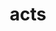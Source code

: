 ---
title: "acts"
layout: cache
categories: [package, develop]
meta: {"versions": ["38.2.0", "39.0.0"], "compilers": ["gcc@=11.4.0"], "oss": ["ubuntu22.04"], "platforms": ["linux"], "targets": ["x86_64_v3"], "stacks": ["hep", "root"], "num_specs": 19, "num_specs_by_stack": {"hep": 18, "root": 19}}
spec_details: [{"hash": "3erqsfbsoveycqvg4yzjho3k4m7bhsr4", "compiler": "gcc@=11.4.0", "versions": ["38.2.0"], "os": "ubuntu22.04", "platform": "linux", "target": "x86_64_v3", "variants": ["~alignment", "+analysis", "~benchmarks", "build_system=cmake", "build_type=Release", "~cuda", "cxxstd=20", "+dd4hep", "+edm4hep", "+examples", "+fatras", "~fatras_geant4", "+geant4", "generator=make", "~geomodel", "+hepmc3", "~integration_tests", "~ipo", "+json", "~legacy", "log_failure_threshold=MAX", "~odd", "~onnx", "+podio", "~profilecpu", "~profilemem", "+pythia8", "+python", "scalar=double", "~svg", "+tgeo", "~traccc", "~unit_tests"], "stacks": ["hep", "root"], "size": "-", "tarball": "https://binaries.spack.io/develop/build_cache/linux-ubuntu22.04-x86_64_v3/gcc-11.4.0/acts-38.2.0/linux-ubuntu22.04-x86_64_v3-gcc-11.4.0-acts-38.2.0-3erqsfbsoveycqvg4yzjho3k4m7bhsr4.spack"}, {"hash": "6wutfgu57tbig3vryd2baffxyqjvancl", "compiler": "gcc@=11.4.0", "versions": ["38.2.0"], "os": "ubuntu22.04", "platform": "linux", "target": "x86_64_v3", "variants": ["~alignment", "+analysis", "~benchmarks", "build_system=cmake", "build_type=Release", "~cuda", "cxxstd=20", "+dd4hep", "+edm4hep", "+examples", "+fatras", "~fatras_geant4", "+geant4", "generator=make", "~geomodel", "+hepmc3", "~integration_tests", "~ipo", "+json", "~legacy", "log_failure_threshold=MAX", "~odd", "~onnx", "+podio", "~profilecpu", "~profilemem", "+pythia8", "+python", "scalar=double", "~svg", "+tgeo", "~traccc", "~unit_tests"], "stacks": ["hep", "root"], "size": "-", "tarball": "https://binaries.spack.io/develop/build_cache/linux-ubuntu22.04-x86_64_v3/gcc-11.4.0/acts-38.2.0/linux-ubuntu22.04-x86_64_v3-gcc-11.4.0-acts-38.2.0-6wutfgu57tbig3vryd2baffxyqjvancl.spack"}, {"hash": "6y6b2f7jyv546heosvoabtcituv5ox5y", "compiler": "gcc@=11.4.0", "versions": ["38.2.0"], "os": "ubuntu22.04", "platform": "linux", "target": "x86_64_v3", "variants": ["~alignment", "+analysis", "~benchmarks", "build_system=cmake", "build_type=Release", "~cuda", "cxxstd=20", "+dd4hep", "+edm4hep", "+examples", "+fatras", "~fatras_geant4", "+geant4", "generator=make", "~geomodel", "+hepmc3", "~integration_tests", "~ipo", "+json", "~legacy", "log_failure_threshold=MAX", "~odd", "~onnx", "+podio", "~profilecpu", "~profilemem", "+pythia8", "+python", "scalar=double", "~svg", "+tgeo", "~traccc", "~unit_tests"], "stacks": ["hep", "root"], "size": "-", "tarball": "https://binaries.spack.io/develop/build_cache/linux-ubuntu22.04-x86_64_v3/gcc-11.4.0/acts-38.2.0/linux-ubuntu22.04-x86_64_v3-gcc-11.4.0-acts-38.2.0-6y6b2f7jyv546heosvoabtcituv5ox5y.spack"}, {"hash": "7zr4xxmmbz5i6eyheuiv67xkuof5xc6f", "compiler": "gcc@=11.4.0", "versions": ["38.2.0"], "os": "ubuntu22.04", "platform": "linux", "target": "x86_64_v3", "variants": ["~alignment", "+analysis", "~benchmarks", "build_system=cmake", "build_type=Release", "~cuda", "cxxstd=20", "+dd4hep", "+edm4hep", "+examples", "+fatras", "~fatras_geant4", "+geant4", "generator=make", "~geomodel", "+hepmc3", "~integration_tests", "~ipo", "+json", "~legacy", "log_failure_threshold=MAX", "~odd", "~onnx", "+podio", "~profilecpu", "~profilemem", "+pythia8", "+python", "scalar=double", "~svg", "+tgeo", "~traccc", "~unit_tests"], "stacks": ["hep", "root"], "size": "-", "tarball": "https://binaries.spack.io/develop/build_cache/linux-ubuntu22.04-x86_64_v3/gcc-11.4.0/acts-38.2.0/linux-ubuntu22.04-x86_64_v3-gcc-11.4.0-acts-38.2.0-7zr4xxmmbz5i6eyheuiv67xkuof5xc6f.spack"}, {"hash": "gfgpydcpjaladd3tduusfomryinmhbnc", "compiler": "gcc@=11.4.0", "versions": ["38.2.0"], "os": "ubuntu22.04", "platform": "linux", "target": "x86_64_v3", "variants": ["~alignment", "+analysis", "~benchmarks", "build_system=cmake", "build_type=Release", "~cuda", "cxxstd=20", "+dd4hep", "+edm4hep", "+examples", "+fatras", "~fatras_geant4", "+geant4", "generator=make", "~geomodel", "+hepmc3", "~integration_tests", "~ipo", "+json", "~legacy", "log_failure_threshold=MAX", "~odd", "~onnx", "+podio", "~profilecpu", "~profilemem", "+pythia8", "+python", "scalar=double", "~svg", "+tgeo", "~traccc", "~unit_tests"], "stacks": ["hep", "root"], "size": "-", "tarball": "https://binaries.spack.io/develop/build_cache/linux-ubuntu22.04-x86_64_v3/gcc-11.4.0/acts-38.2.0/linux-ubuntu22.04-x86_64_v3-gcc-11.4.0-acts-38.2.0-gfgpydcpjaladd3tduusfomryinmhbnc.spack"}, {"hash": "kbotbbuwtaki7xkvgpjomwg2r4atal5o", "compiler": "gcc@=11.4.0", "versions": ["38.2.0"], "os": "ubuntu22.04", "platform": "linux", "target": "x86_64_v3", "variants": ["~alignment", "+analysis", "~benchmarks", "build_system=cmake", "build_type=Release", "~cuda", "cxxstd=20", "+dd4hep", "+edm4hep", "+examples", "+fatras", "~fatras_geant4", "+geant4", "generator=make", "~geomodel", "+hepmc3", "~integration_tests", "~ipo", "+json", "~legacy", "log_failure_threshold=MAX", "~odd", "~onnx", "+podio", "~profilecpu", "~profilemem", "+pythia8", "+python", "scalar=double", "~svg", "+tgeo", "~traccc", "~unit_tests"], "stacks": ["hep", "root"], "size": "-", "tarball": "https://binaries.spack.io/develop/build_cache/linux-ubuntu22.04-x86_64_v3/gcc-11.4.0/acts-38.2.0/linux-ubuntu22.04-x86_64_v3-gcc-11.4.0-acts-38.2.0-kbotbbuwtaki7xkvgpjomwg2r4atal5o.spack"}, {"hash": "kdr3jowrpvtqigwdydiy4meum37mdc4j", "compiler": "gcc@=11.4.0", "versions": ["38.2.0"], "os": "ubuntu22.04", "platform": "linux", "target": "x86_64_v3", "variants": ["~alignment", "+analysis", "~benchmarks", "build_system=cmake", "build_type=Release", "~cuda", "cxxstd=20", "+dd4hep", "+edm4hep", "+examples", "+fatras", "~fatras_geant4", "+geant4", "generator=make", "~geomodel", "+hepmc3", "~integration_tests", "~ipo", "+json", "~legacy", "log_failure_threshold=MAX", "~odd", "~onnx", "+podio", "~profilecpu", "~profilemem", "+pythia8", "+python", "scalar=double", "~svg", "+tgeo", "~traccc", "~unit_tests"], "stacks": ["hep", "root"], "size": "-", "tarball": "https://binaries.spack.io/develop/build_cache/linux-ubuntu22.04-x86_64_v3/gcc-11.4.0/acts-38.2.0/linux-ubuntu22.04-x86_64_v3-gcc-11.4.0-acts-38.2.0-kdr3jowrpvtqigwdydiy4meum37mdc4j.spack"}, {"hash": "mib4ezyvuzsjxjmuosffr6ek7az6pjxj", "compiler": "gcc@=11.4.0", "versions": ["38.2.0"], "os": "ubuntu22.04", "platform": "linux", "target": "x86_64_v3", "variants": ["~alignment", "+analysis", "~benchmarks", "build_system=cmake", "build_type=Release", "~cuda", "cxxstd=20", "+dd4hep", "+edm4hep", "+examples", "+fatras", "~fatras_geant4", "+geant4", "generator=make", "~geomodel", "+hepmc3", "~integration_tests", "~ipo", "+json", "~legacy", "log_failure_threshold=MAX", "~odd", "~onnx", "+podio", "~profilecpu", "~profilemem", "+pythia8", "+python", "scalar=double", "~svg", "+tgeo", "~traccc", "~unit_tests"], "stacks": ["hep", "root"], "size": "-", "tarball": "https://binaries.spack.io/develop/build_cache/linux-ubuntu22.04-x86_64_v3/gcc-11.4.0/acts-38.2.0/linux-ubuntu22.04-x86_64_v3-gcc-11.4.0-acts-38.2.0-mib4ezyvuzsjxjmuosffr6ek7az6pjxj.spack"}, {"hash": "q6uq6nfmhfp4yxiiamogv4brqwe2gv3o", "compiler": "gcc@=11.4.0", "versions": ["38.2.0"], "os": "ubuntu22.04", "platform": "linux", "target": "x86_64_v3", "variants": ["~alignment", "+analysis", "~benchmarks", "build_system=cmake", "build_type=Release", "~cuda", "cxxstd=20", "+dd4hep", "+edm4hep", "+examples", "+fatras", "~fatras_geant4", "+geant4", "generator=make", "~geomodel", "+hepmc3", "~integration_tests", "~ipo", "+json", "~legacy", "log_failure_threshold=MAX", "~odd", "~onnx", "+podio", "~profilecpu", "~profilemem", "+pythia8", "+python", "scalar=double", "~svg", "+tgeo", "~traccc", "~unit_tests"], "stacks": ["hep", "root"], "size": "-", "tarball": "https://binaries.spack.io/develop/build_cache/linux-ubuntu22.04-x86_64_v3/gcc-11.4.0/acts-38.2.0/linux-ubuntu22.04-x86_64_v3-gcc-11.4.0-acts-38.2.0-q6uq6nfmhfp4yxiiamogv4brqwe2gv3o.spack"}, {"hash": "upcjrtllgbhpqiepbcfg4avn2lviuqpx", "compiler": "gcc@=11.4.0", "versions": ["38.2.0"], "os": "ubuntu22.04", "platform": "linux", "target": "x86_64_v3", "variants": ["~alignment", "+analysis", "~benchmarks", "build_system=cmake", "build_type=Release", "~cuda", "cxxstd=20", "+dd4hep", "+edm4hep", "+examples", "+fatras", "~fatras_geant4", "+geant4", "generator=make", "~geomodel", "+hepmc3", "~integration_tests", "~ipo", "+json", "~legacy", "log_failure_threshold=MAX", "~odd", "~onnx", "+podio", "~profilecpu", "~profilemem", "+pythia8", "+python", "scalar=double", "~svg", "+tgeo", "~traccc", "~unit_tests"], "stacks": ["hep", "root"], "size": "-", "tarball": "https://binaries.spack.io/develop/build_cache/linux-ubuntu22.04-x86_64_v3/gcc-11.4.0/acts-38.2.0/linux-ubuntu22.04-x86_64_v3-gcc-11.4.0-acts-38.2.0-upcjrtllgbhpqiepbcfg4avn2lviuqpx.spack"}, {"hash": "uynfm2syjvkloznrxjkiausf5eryefwv", "compiler": "gcc@=11.4.0", "versions": ["38.2.0"], "os": "ubuntu22.04", "platform": "linux", "target": "x86_64_v3", "variants": ["~alignment", "+analysis", "~benchmarks", "build_system=cmake", "build_type=Release", "~cuda", "cxxstd=20", "+dd4hep", "+edm4hep", "+examples", "+fatras", "~fatras_geant4", "+geant4", "generator=make", "~geomodel", "+hepmc3", "~integration_tests", "~ipo", "+json", "~legacy", "log_failure_threshold=MAX", "~odd", "~onnx", "+podio", "~profilecpu", "~profilemem", "+pythia8", "+python", "scalar=double", "~svg", "+tgeo", "~traccc", "~unit_tests"], "stacks": ["hep", "root"], "size": "-", "tarball": "https://binaries.spack.io/develop/build_cache/linux-ubuntu22.04-x86_64_v3/gcc-11.4.0/acts-38.2.0/linux-ubuntu22.04-x86_64_v3-gcc-11.4.0-acts-38.2.0-uynfm2syjvkloznrxjkiausf5eryefwv.spack"}, {"hash": "xryxsysibtehuaf7bby4ljaq4coweujs", "compiler": "gcc@=11.4.0", "versions": ["38.2.0"], "os": "ubuntu22.04", "platform": "linux", "target": "x86_64_v3", "variants": ["~alignment", "+analysis", "~benchmarks", "build_system=cmake", "build_type=Release", "~cuda", "cxxstd=20", "+dd4hep", "+edm4hep", "+examples", "+fatras", "~fatras_geant4", "+geant4", "generator=make", "~geomodel", "+hepmc3", "~integration_tests", "~ipo", "+json", "~legacy", "log_failure_threshold=MAX", "~odd", "~onnx", "+podio", "~profilecpu", "~profilemem", "+pythia8", "+python", "scalar=double", "~svg", "+tgeo", "~traccc", "~unit_tests"], "stacks": ["hep", "root"], "size": "-", "tarball": "https://binaries.spack.io/develop/build_cache/linux-ubuntu22.04-x86_64_v3/gcc-11.4.0/acts-38.2.0/linux-ubuntu22.04-x86_64_v3-gcc-11.4.0-acts-38.2.0-xryxsysibtehuaf7bby4ljaq4coweujs.spack"}, {"hash": "5cen7eydvvcoz4os7nkgdnolwgf6fsue", "compiler": "gcc@=11.4.0", "versions": ["39.0.0"], "os": "ubuntu22.04", "platform": "linux", "target": "x86_64_v3", "variants": ["~alignment", "+analysis", "~benchmarks", "build_system=cmake", "build_type=Release", "~cuda", "cxxstd=20", "+dd4hep", "+edm4hep", "+examples", "+fatras", "~fatras_geant4", "+geant4", "generator=make", "~geomodel", "+hepmc3", "~integration_tests", "~ipo", "+json", "~legacy", "log_failure_threshold=MAX", "~odd", "~onnx", "+podio", "~profilecpu", "~profilemem", "+pythia8", "+python", "scalar=double", "~svg", "+tgeo", "~traccc", "~unit_tests"], "stacks": ["hep", "root"], "size": "-", "tarball": "https://binaries.spack.io/develop/build_cache/linux-ubuntu22.04-x86_64_v3/gcc-11.4.0/acts-39.0.0/linux-ubuntu22.04-x86_64_v3-gcc-11.4.0-acts-39.0.0-5cen7eydvvcoz4os7nkgdnolwgf6fsue.spack"}, {"hash": "5y64lju5ekjed3lgaawrsupst7za3bz2", "compiler": "gcc@=11.4.0", "versions": ["39.0.0"], "os": "ubuntu22.04", "platform": "linux", "target": "x86_64_v3", "variants": ["~alignment", "+analysis", "~benchmarks", "build_system=cmake", "build_type=Release", "~cuda", "cxxstd=20", "+dd4hep", "+edm4hep", "+examples", "+fatras", "~fatras_geant4", "+geant4", "generator=make", "~geomodel", "+hepmc3", "~integration_tests", "~ipo", "+json", "~legacy", "log_failure_threshold=MAX", "~odd", "~onnx", "+podio", "~profilecpu", "~profilemem", "+pythia8", "+python", "scalar=double", "~svg", "+tgeo", "~traccc", "~unit_tests"], "stacks": ["hep", "root"], "size": "-", "tarball": "https://binaries.spack.io/develop/build_cache/linux-ubuntu22.04-x86_64_v3/gcc-11.4.0/acts-39.0.0/linux-ubuntu22.04-x86_64_v3-gcc-11.4.0-acts-39.0.0-5y64lju5ekjed3lgaawrsupst7za3bz2.spack"}, {"hash": "bhgqwjajx7relwlzwb7jcel7t2n24nqk", "compiler": "gcc@=11.4.0", "versions": ["39.0.0"], "os": "ubuntu22.04", "platform": "linux", "target": "x86_64_v3", "variants": ["~alignment", "+analysis", "~benchmarks", "build_system=cmake", "build_type=Release", "~cuda", "cxxstd=20", "+dd4hep", "+edm4hep", "+examples", "+fatras", "~fatras_geant4", "+geant4", "generator=make", "~geomodel", "+hepmc3", "~integration_tests", "~ipo", "+json", "~legacy", "log_failure_threshold=MAX", "~odd", "~onnx", "+podio", "~profilecpu", "~profilemem", "+pythia8", "+python", "scalar=double", "~svg", "+tgeo", "~traccc", "~unit_tests"], "stacks": ["root"], "size": "-", "tarball": "https://binaries.spack.io/develop/build_cache/linux-ubuntu22.04-x86_64_v3/gcc-11.4.0/acts-39.0.0/linux-ubuntu22.04-x86_64_v3-gcc-11.4.0-acts-39.0.0-bhgqwjajx7relwlzwb7jcel7t2n24nqk.spack"}, {"hash": "jjfyd4vudw5ukg5j4ui5hvyg6fhhwoix", "compiler": "gcc@=11.4.0", "versions": ["39.0.0"], "os": "ubuntu22.04", "platform": "linux", "target": "x86_64_v3", "variants": ["~alignment", "+analysis", "~benchmarks", "build_system=cmake", "build_type=Release", "~cuda", "cxxstd=20", "+dd4hep", "+edm4hep", "+examples", "+fatras", "~fatras_geant4", "+geant4", "generator=make", "~geomodel", "+hepmc3", "~integration_tests", "~ipo", "+json", "~legacy", "log_failure_threshold=MAX", "~odd", "~onnx", "+podio", "~profilecpu", "~profilemem", "+pythia8", "+python", "scalar=double", "~svg", "+tgeo", "~traccc", "~unit_tests"], "stacks": ["hep", "root"], "size": "-", "tarball": "https://binaries.spack.io/develop/build_cache/linux-ubuntu22.04-x86_64_v3/gcc-11.4.0/acts-39.0.0/linux-ubuntu22.04-x86_64_v3-gcc-11.4.0-acts-39.0.0-jjfyd4vudw5ukg5j4ui5hvyg6fhhwoix.spack"}, {"hash": "lyvxya7d7gep7akpbax5ahkc7jtsuxrt", "compiler": "gcc@=11.4.0", "versions": ["39.0.0"], "os": "ubuntu22.04", "platform": "linux", "target": "x86_64_v3", "variants": ["~alignment", "+analysis", "~benchmarks", "build_system=cmake", "build_type=Release", "~cuda", "cxxstd=20", "+dd4hep", "+edm4hep", "+examples", "+fatras", "~fatras_geant4", "+geant4", "generator=make", "~geomodel", "+hepmc3", "~integration_tests", "~ipo", "+json", "~legacy", "log_failure_threshold=MAX", "~odd", "~onnx", "+podio", "~profilecpu", "~profilemem", "+pythia8", "+python", "scalar=double", "~svg", "+tgeo", "~traccc", "~unit_tests"], "stacks": ["hep", "root"], "size": "-", "tarball": "https://binaries.spack.io/develop/build_cache/linux-ubuntu22.04-x86_64_v3/gcc-11.4.0/acts-39.0.0/linux-ubuntu22.04-x86_64_v3-gcc-11.4.0-acts-39.0.0-lyvxya7d7gep7akpbax5ahkc7jtsuxrt.spack"}, {"hash": "tmubobxwo2ybzkxrh7wewd75fycmxpj4", "compiler": "gcc@=11.4.0", "versions": ["39.0.0"], "os": "ubuntu22.04", "platform": "linux", "target": "x86_64_v3", "variants": ["~alignment", "+analysis", "~benchmarks", "build_system=cmake", "build_type=Release", "~cuda", "cxxstd=20", "+dd4hep", "+edm4hep", "+examples", "+fatras", "~fatras_geant4", "+geant4", "generator=make", "~geomodel", "+hepmc3", "~integration_tests", "~ipo", "+json", "~legacy", "log_failure_threshold=MAX", "~odd", "~onnx", "+podio", "~profilecpu", "~profilemem", "+pythia8", "+python", "scalar=double", "~svg", "+tgeo", "~traccc", "~unit_tests"], "stacks": ["hep", "root"], "size": "-", "tarball": "https://binaries.spack.io/develop/build_cache/linux-ubuntu22.04-x86_64_v3/gcc-11.4.0/acts-39.0.0/linux-ubuntu22.04-x86_64_v3-gcc-11.4.0-acts-39.0.0-tmubobxwo2ybzkxrh7wewd75fycmxpj4.spack"}, {"hash": "yyisrt6leym2fmqss4yyuntijlndsuj7", "compiler": "gcc@=11.4.0", "versions": ["39.0.0"], "os": "ubuntu22.04", "platform": "linux", "target": "x86_64_v3", "variants": ["~alignment", "+analysis", "~benchmarks", "build_system=cmake", "build_type=Release", "~cuda", "cxxstd=20", "+dd4hep", "+edm4hep", "+examples", "+fatras", "~fatras_geant4", "+geant4", "generator=make", "~geomodel", "+hepmc3", "~integration_tests", "~ipo", "+json", "~legacy", "log_failure_threshold=MAX", "~odd", "~onnx", "+podio", "~profilecpu", "~profilemem", "+pythia8", "+python", "scalar=double", "~svg", "+tgeo", "~traccc", "~unit_tests"], "stacks": ["hep", "root"], "size": "-", "tarball": "https://binaries.spack.io/develop/build_cache/linux-ubuntu22.04-x86_64_v3/gcc-11.4.0/acts-39.0.0/linux-ubuntu22.04-x86_64_v3-gcc-11.4.0-acts-39.0.0-yyisrt6leym2fmqss4yyuntijlndsuj7.spack"}]
---